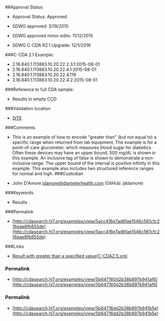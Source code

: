 ##Approval Status 

* Approval Status: Approved
* SDWG approved: 3/19/2015
* SDWG approved minor edits: 11/12/2015

* SDWG C-CDA R2.1 Upgrade: 12/1/2016    

###C-CDA 2.1 Example: 

* 2.16.840.1.113883.10.20.22.2.3.1:2015-08-01
* 2.16.840.1.113883.10.20.22.4.1:2015-08-01
* 2.16.840.1.113883.10.20.22.4.119
* 2.16.840.1.113883.10.20.22.4.2:2015-08-01

###Reference to full CDA sample:
* Results in empty CCD


###Validation location

* [SITE](https://sitenv.org/sandbox-ccda/ccda-validator)


###Comments

* This is an example of how to encode "greater than" (but not equal to) a specific range when returned from lab equipment. The example is for a point-of-care glucometer, which measures blood sugar for diabetics. Often these devices may have an upper bound, 500 mg/dL is shown in this example. An inclusive tag of false is shown to demonstrate a non-inclusive range. The upper bound of the interval is positive infinity in this example. This example also includes two structured reference ranges for normal and high.
###Custodian

* John D'Amore jdamore@diameterhealth.com (GitHub: jddamore)



###Keywords

* Results

###Permalink 

* [http://cdasearch.hl7.org/examples/view/5acc416e7ad6fae1546c561cfc216eae8fb655de](http://cdasearch.hl7.org/examples/view/5acc416e7ad6fae1546c561cfc216eae8fb655de)

###Links 

* [Result with greater than a specified value(C-CDA2.1).xml](https://github.com/HL7/C-CDA-Examples/tree/master/Results/Result%20with%20greater%20than%20a%20specified%20value/Result%20with%20greater%20than%20a%20specified%20value%28C-CDA2.1%29.xml)


### Permalink 

* [http://cdasearch.hl7.org/examples/view/5b647160d2b38b897b941af6](http://cdasearch.hl7.org/examples/view/5b647160d2b38b897b941af6)

### Permalink 

* [http://cdasearch.hl7.org/examples/view/5b64716dd2b38b897b941b5e](http://cdasearch.hl7.org/examples/view/5b64716dd2b38b897b941b5e)